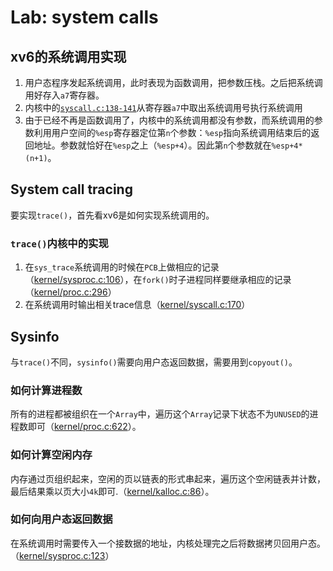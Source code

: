 # Lab: system calls

## xv6的系统调用实现
1. 用户态程序发起系统调用，此时表现为函数调用，把参数压栈。之后把系统调用好存入`a7`寄存器。
3. 内核中的[`syscall.c:138-141`](https://github.com/huyyi/MIT6S081-docker/tree/syscall/kernel/syscall.c#L138)从寄存器`a7`中取出系统调用号执行系统调用
4. 由于已经不再是函数调用了，内核中的系统调用都没有参数，而系统调用的参数利用用户空间的`%esp`寄存器定位第`n`个参数：`%esp`指向系统调用结束后的返回地址。参数就恰好在`%esp`之上（`%esp+4`）。因此第`n`个参数就在`%esp+4*(n+1)`。

## System call tracing
要实现`trace()`，首先看xv6是如何实现系统调用的。
### `trace()`内核中的实现
1. 在`sys_trace`系统调用的时候在`PCB`上做相应的记录（[kernel/sysproc.c:106](https://github.com/huyyi/MIT6S081-docker/tree/syscall/kernel/sysproc.c#L106)），在`fork()`时子进程同样要继承相应的记录（[kernel/proc.c:296](https://github.com/huyyi/MIT6S081-docker/tree/syscall/kernel/proc.c#L296)）
2. 在系统调用时输出相关trace信息（[kernel/syscall.c:170](https://github.com/huyyi/MIT6S081-docker/tree/syscall/kernel/syscall.c#L170)）

## Sysinfo
与`trace()`不同，`sysinfo()`需要向用户态返回数据，需要用到`copyout()`。

### 如何计算进程数
所有的进程都被组织在一个`Array`中，遍历这个`Array`记录下状态不为`UNUSED`的进程数即可（[kernel/proc.c:622](https://github.com/huyyi/MIT6S081-docker/blob/6f4483933fea52a1ede979e6462514cd06d88c10/kernel/proc.c#L662-L671)）。

### 如何计算空闲内存
内存通过页组织起来，空闲的页以链表的形式串起来，遍历这个空闲链表并计数，最后结果乘以页大小`4k`即可.（[kernel/kalloc.c:86](https://github.com/huyyi/MIT6S081-docker/blob/6f4483933fea52a1ede979e6462514cd06d88c10/kernel/kalloc.c#L86-L97)）。

### 如何向用户态返回数据
在系统调用时需要传入一个接数据的地址，内核处理完之后将数据拷贝回用户态。（[kernel/sysproc.c:123](https://github.com/huyyi/MIT6S081-docker/blob/6f4483933fea52a1ede979e6462514cd06d88c10/kernel/sysproc.c#L123)）